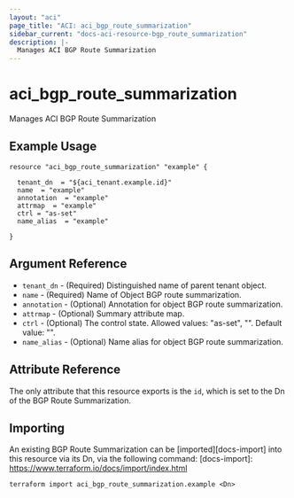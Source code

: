 ```yaml
---
layout: "aci"
page_title: "ACI: aci_bgp_route_summarization"
sidebar_current: "docs-aci-resource-bgp_route_summarization"
description: |-
  Manages ACI BGP Route Summarization
---
```


# aci_bgp_route_summarization

Manages ACI BGP Route Summarization

## Example Usage

```hcl
resource "aci_bgp_route_summarization" "example" {

  tenant_dn  = "${aci_tenant.example.id}"
  name  = "example"
  annotation  = "example"
  attrmap  = "example"
  ctrl = "as-set"
  name_alias  = "example"

}
```

## Argument Reference

- `tenant_dn` - (Required) Distinguished name of parent tenant object.
- `name` - (Required) Name of Object BGP route summarization.
- `annotation` - (Optional) Annotation for object BGP route summarization.
- `attrmap` - (Optional) Summary attribute map.
- `ctrl` - (Optional) The control state.
  Allowed values: "as-set", "". Default value: "".
- `name_alias` - (Optional) Name alias for object BGP route summarization.

## Attribute Reference

The only attribute that this resource exports is the `id`, which is set to the
Dn of the BGP Route Summarization.

## Importing

An existing BGP Route Summarization can be [imported][docs-import] into this resource via its Dn, via the following command:
[docs-import]: https://www.terraform.io/docs/import/index.html

```
terraform import aci_bgp_route_summarization.example <Dn>
```
